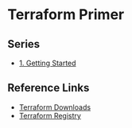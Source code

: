 # Terraform Primer

## Series
- [1. Getting Started](./1-getting-started)

## Reference Links
- [Terraform Downloads](https://www.terraform.io/downloads.html)
- [Terraform Registry](https://registry.terraform.io/)
